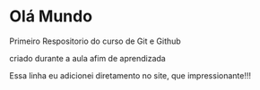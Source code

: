 # Olá Mundo
Primeiro Respositorio do curso de Git e Github

criado durante a aula afim de aprendizada

Essa linha eu adicionei diretamento no site, que impressionante!!!
